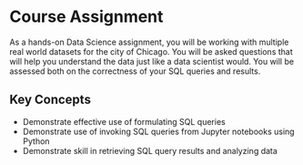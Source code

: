 # Course Assignment

As a hands-on Data Science assignment, you will be working with multiple real world datasets for the city of Chicago. You will be asked questions that will help you understand the data just like a data scientist would. You will be assessed both on the correctness of your SQL queries and results.

## Key Concepts
- Demonstrate effective use of formulating SQL queries
- Demonstrate use of invoking SQL queries from Jupyter notebooks using Python
- Demonstrate skill in retrieving SQL query results and analyzing data
